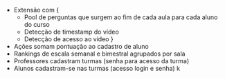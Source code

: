 - Extensão com {
    - Pool de perguntas que surgem ao fim de cada aula para cada aluno do curso
    - Detecção de timestamp do vídeo
    - Detecção de acesso ao vídeo
}
- Ações somam pontuação ao cadastro de aluno
- Rankings de escala semanal e bimestral agrupados por sala
- Professores cadastram turmas (senha para acesso da turma)
- Alunos cadastram-se nas turmas (acesso login e senha)
k